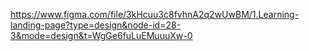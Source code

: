 https://www.figma.com/file/3kHcuu3c8fvhnA2q2wUwBM/1.Learning-landing-page?type=design&node-id=28-3&mode=design&t=WgGe6fuLuEMuuuXw-0
